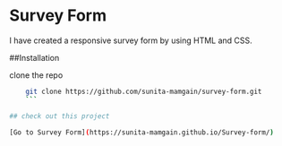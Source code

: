 # Survey Form
I have created a responsive survey form by using HTML and CSS.

##Installation

clone the repo
```sh
    git clone https://github.com/sunita-mamgain/survey-form.git
    ```

## check out this project

[Go to Survey Form](https://sunita-mamgain.github.io/Survey-form/)
